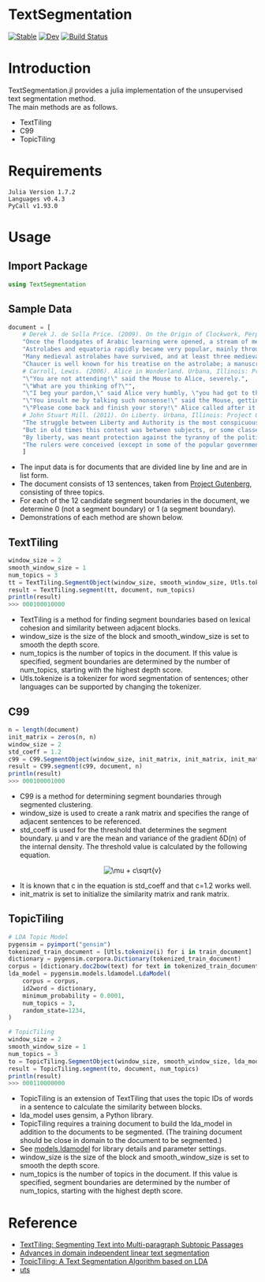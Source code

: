 # TextSegmentation

[![Stable](https://img.shields.io/badge/docs-stable-blue.svg)](https://kawasaki-kento.github.io/TextSegmentation.jl/stable)
[![Dev](https://img.shields.io/badge/docs-dev-blue.svg)](https://kawasaki-kento.github.io/TextSegmentation.jl/dev)
[![Build Status](https://travis-ci.com/kawasaki-kento/TextSegmentation.jl.svg?branch=main)](https://travis-ci.com/kawasaki-kento/TextSegmentation.jl)

# Introduction
TextSegmentation.jl provides a julia implementation of the unsupervised text segmentation method.  
The main methods are as follows.
 - TextTiling
 - C99
 - TopicTiling
 

# Requirements
```
Julia Version 1.7.2
Languages v0.4.3
PyCall v1.93.0
```

# Usage
## Import Package
```julia
using TextSegmentation
```
## Sample Data
```julia
document = [
    # Derek J. de Solla Price. (2009). On the Origin of Clockwork, Perpetual Motion Devices, and the Compass. Urbana, Illinois: Project Gutenberg. Retrieved February 25, 2022, from www.gutenberg.org/ebooks/30001.
    "Once the floodgates of Arabic learning were opened, a stream of mechanized astronomical models poured into Europe.",
    "Astrolabes and equatoria rapidly became very popular, mainly through the reason for which they had been first devised, the avoidance of tedious written computation.",
    "Many medieval astrolabes have survived, and at least three medieval equatoria are known.",
    "Chaucer is well known for his treatise on the astrolabe; a manuscript in Cambridge, containing a companion treatise on the equatorium, has been tentatively suggested by the present author as also being the work of Chaucer and the only piece written in his own hand.",
    # Carroll, Lewis. (2006). Alice in Wonderland. Urbana, Illinois: Project Gutenberg. Retrieved February 25, 2022, from www.gutenberg.org/ebooks/19033.
    "\"You are not attending!\" said the Mouse to Alice, severely.",
    "\"What are you thinking of?\"",
    "\"I beg your pardon,\" said Alice very humbly, \"you had got to the fifth bend, I think?\"",
    "\"You insult me by talking such nonsense!\" said the Mouse, getting up and walking away.",
    "\"Please come back and finish your story!\" Alice called after it.",
    # John Stuart Mill. (2011). On Liberty. Urbana, Illinois: Project Gutenberg. Retrieved February 25, 2022, from www.gutenberg.org/ebooks/34901.
    "The struggle between Liberty and Authority is the most conspicuous feature in the portions of history with which we are earliest familiar, particularly in that of Greece, Rome, and England.",
    "But in old times this contest was between subjects, or some classes of subjects, and the government.",
    "By liberty, was meant protection against the tyranny of the political rulers.",
    "The rulers were conceived (except in some of the popular governments of Greece) as in a necessarily antagonistic position to the people whom they ruled.",
    ]
```
 - The input data is for documents that are divided line by line and are in list form.
 - The document consists of 13 sentences, taken from [Project Gutenberg](https://www.gutenberg.org/), consisting of three topics.
 - For each of the 12 candidate segment boundaries in the document, we determine 0 (not a segment boundary) or 1 (a segment boundary).
 - Demonstrations of each method are shown below.

## TextTiling
```julia
window_size = 2
smooth_window_size = 1
num_topics = 3
tt = TextTiling.SegmentObject(window_size, smooth_window_size, Utls.tokenize)
result = TextTiling.segment(tt, document, num_topics)
println(result)
>>> 000100010000
```
 - TextTiling is a method for finding segment boundaries based on lexical cohesion and similarity between adjacent blocks.
 - window_size is the size of the block and smooth_window_size is set to smooth the depth score.
 - num_topics is the number of topics in the document. If this value is specified, segment boundaries are determined by the number of num_topics, starting with the highest depth score.
 - Utls.tokenize is a tokenizer for word segmentation of sentences; other languages can be supported by changing the tokenizer.

## C99
```julia
n = length(document)
init_matrix = zeros(n, n)
window_size = 2
std_coeff = 1.2
c99 = C99.SegmentObject(window_size, init_matrix, init_matrix, init_matrix, std_coeff, Utls.tokenize)
result = C99.segment(c99, document, n)
println(result)
>>> 000100001000
```
 - C99 is a method for determining segment boundaries through segmented clustering.
 - window_size is used to create a rank matrix and specifies the range of adjacent sentences to be referenced.
 - std_coeff is used for the threshold that determines the segment boundary. μ and v are the mean and variance of the gradient δD(n) of the internal density. The threshold value is calculated by the following equation.

<p align="center">
  <img src="https://latex.codecogs.com/svg.image?\mu&space;&plus;&space;c\sqrt{v}" title="\mu + c\sqrt{v}" />
</p>

 - It is known that c in the equation is std_coeff and that c=1.2 works well.
 - init_matrix is set to initialize the similarity matrix and rank matrix.

## TopicTiling
```julia
# LDA Topic Model
pygensim = pyimport("gensim")
tokenized_train_document = [Utls.tokenize(i) for i in train_document]
dictionary = pygensim.corpora.Dictionary(tokenized_train_document)
corpus = [dictionary.doc2bow(text) for text in tokenized_train_document]
lda_model = pygensim.models.ldamodel.LdaModel(
    corpus = corpus,
    id2word = dictionary,
    minimum_probability = 0.0001,
    num_topics = 3,
    random_state=1234,
)

# TopicTiling
window_size = 2
smooth_window_size = 1
num_topics = 3
to = TopicTiling.SegmentObject(window_size, smooth_window_size, lda_model, dictionary)
result = TopicTiling.segment(to, document, num_topics)
println(result)
>>> 000110000000
```
 - TopicTiling is an extension of TextTiling that uses the topic IDs of words in a sentence to calculate the similarity between blocks.
 - lda_model uses gensim, a Python library.
 - TopicTiling requires a training document to build the lda_model in addition to the documents to be segmented. (The training document should be close in domain to the document to be segmented.)
 - See [models.ldamodel](https://radimrehurek.com/gensim/models/ldamodel.html) for library details and parameter settings.
 - window_size is the size of the block and smooth_window_size is set to smooth the depth score.
 - num_topics is the number of topics in the document. If this value is specified, segment boundaries are determined by the number of num_topics, starting with the highest depth score.

# Reference
 - [TextTiling: Segmenting Text into Multi-paragraph Subtopic Passages](https://aclanthology.org/J97-1003.pdf)
 - [Advances in domain independent linear text segmentation](https://arxiv.org/pdf/cs/0003083.pdf)
 - [TopicTiling: A Text Segmentation Algorithm based on LDA](https://aclanthology.org/W12-3307.pdf)
 - [uts](https://github.com/intfloat/uts)